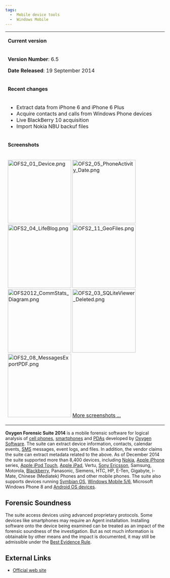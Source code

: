 ```yaml
---
tags:
  -  Mobile device tools
  -  Windows Mobile
---
```

<table>
<tbody>
<tr class="odd">
<td><p><strong>Current version</strong></p></td>
</tr>
<tr class="even">
<td><p><strong>Version Number</strong>: 6.5</p>
<p><strong>Date Released</strong>: 19 September 2014</p></td>
</tr>
<tr class="odd">
<td><p><strong>Recent changes</strong></p></td>
</tr>
<tr class="even">
<td><ul>
<li>Extract data from iPhone 6 and iPhone 6 Plus</li>
<li>Acquire contacts and calls from Windows Phone devices</li>
<li>Live BlackBerry 10 acquisition</li>
<li>Import Nokia NBU backuf files</li>
</ul></td>
</tr>
<tr class="odd">
<td><p><strong>Screenshots</strong></p></td>
</tr>
<tr class="even">
<td><p><img src="OFS2_01_Device.png" title="OFS2_01_Device.png"
width="200" alt="OFS2_01_Device.png" /> <img
src="OFS2_05_PhoneActivity_Date.png"
title="OFS2_05_PhoneActivity_Date.png" width="200"
alt="OFS2_05_PhoneActivity_Date.png" /> <img src="OFS2_04_LifeBlog.png"
title="OFS2_04_LifeBlog.png" width="200" alt="OFS2_04_LifeBlog.png" />
<img src="OFS2_11_GeoFiles.png" title="OFS2_11_GeoFiles.png" width="200"
alt="OFS2_11_GeoFiles.png" /> <img src="OFS2012_CommStats_Diagram.png"
title="OFS2012_CommStats_Diagram.png" width="200"
alt="OFS2012_CommStats_Diagram.png" /> <img
src="OFS2_03_SQLiteViewer_Deleted.png"
title="OFS2_03_SQLiteViewer_Deleted.png" width="200"
alt="OFS2_03_SQLiteViewer_Deleted.png" /> <img
src="OFS2_08_MessagesExportPDF.png"
title="OFS2_08_MessagesExportPDF.png" width="200"
alt="OFS2_08_MessagesExportPDF.png" /> <a
href="http://www.oxygen-forensic.com/en/screenshots/">More screenshots
...</a></p></td>
</tr>
</tbody>
</table>

**Oxygen Forensic Suite 2014** is a mobile forensic software for logical
analysis of [cell phones](cell_phones.md),
[smartphones](smartphones.md) and [PDAs](PDAs "wikilink")
developed by [Oxygen Software](oxygen_software.md). The suite
can extract device information, contacts, calendar events,
[SMS](sms.md) messages, event logs, and files. In addition, the
vendor claims the suite can extract metadata related to the above. As of
December 2014 the suite supported more than 8,400 devices, including
[Nokia](nokia.md), [Apple iPhone](Apple_iPhone "wikilink")
series, [Apple iPod Touch](apple_ipod_touch.md), [Apple
iPad](apple_ipad.md), Vertu, [Sony
Ericsson](sony_ericsson.md), Samsung, Motorola,
[Blackberry](blackberry.md), Panasonic, Siemens, HTC, HP, E-Ten,
Gigabyte, i-Mate, Chinese (Mediatek) Phones and other mobile phones. The
suite also supports devices running [Symbian OS](symbian.md),
[Windows Mobile 5/6](microsoft_windows_mobile.md), Microsoft
Windows Phone 8 and [Android OS devices](android.md).

## Forensic Soundness

The suite access devices using advanced proprietary protocols. Some
devices like smartphones may require an Agent installation. Installing
software onto the device being examined can be treated as an impact of
the forensic soundness of the investigation. But as not much information
is obtainable by other means and the impact is documented, it may still
be admissible under the [Best Evidence
Rule](best_evidence_rule.md).

## External Links

- [Official web site](http://www.oxygen-forensic.com/)

